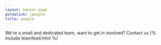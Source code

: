 ```yaml
---
layout: banner-page
permalink: /people
title: people
---
```

We're a small and dedicated team, want to get in involved? Contact us
{% include teamfeed.html %}